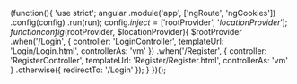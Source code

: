 (function(){
  'use strict';
  angular
    .module('app', ['ngRoute', 'ngCookies'])
    .config(config)
    .run(run);
  config.$inject = ['$rootProvider', '$locationProvider'];
  function config($rootProvider, $locationProvider){
    $rootProvider
      .when('/Login', {
        controller: 'LoginController',
        templateUrl: 'Login/Login.html',
        controllerAs: 'vm'
      })
      .when('/Register', {
        controller: 'RegisterController',
        templateUrl: 'Register/Register.html',
        controllerAs: 'vm'
      }
      .otherwise({ redirectTo: '/Login' });
  }
})();
